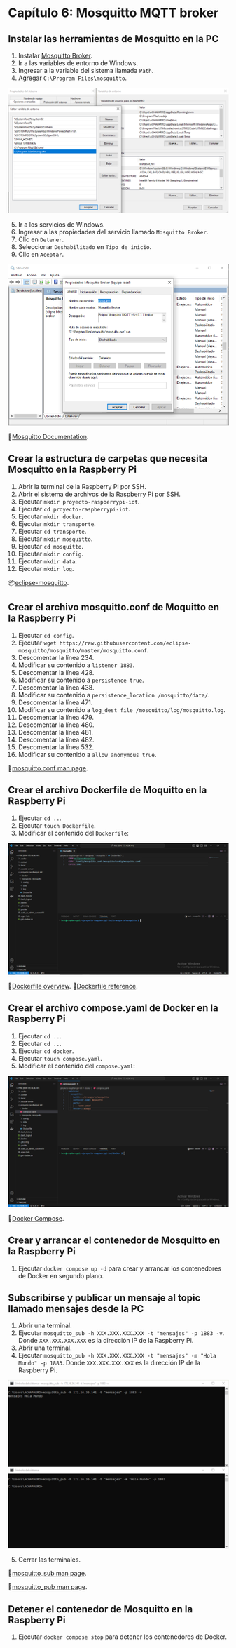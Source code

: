 # Capítulo 6: Mosquitto MQTT broker

## Instalar las herramientas de Mosquitto en la PC

1. Instalar [Mosquitto Broker](https://mosquitto.org/download/).
2. Ir a las variables de entorno de Windows.
3. Ingresar a la variable del sistema llamada `Path`.
4. Agregar `C:\Program Files\mosquitto`.

![Variable Path](1.png)

5. Ir a los servicios de Windows.
6. Ingresar a las propiedades del servicio llamado `Mosquitto Broker`.
7. Clic en `Detener`.
8. Seleccionar `Deshabilitado` en `Tipo de inicio`.
9. Clic en `Aceptar`.

![Servicio Mosquitto Broker](2.png)

📝[Mosquitto Documentation](https://mosquitto.org/documentation/).

## Crear la estructura de carpetas que necesita Mosquitto en la Raspberry Pi

1. Abrir la terminal de la Raspberry Pi por SSH.
2. Abrir el sistema de archivos de la Raspberry Pi por SSH.
3. Ejecutar `mkdir proyecto-raspberrypi-iot`.
4. Ejecutar `cd proyecto-raspberrypi-iot`.
5. Ejecutar `mkdir docker`.
6. Ejecutar `mkdir transporte`.
7. Ejecutar `cd transporte`.
8. Ejecutar `mkdir mosquitto`.
9. Ejecutar `cd mosquitto`.
10. Ejecutar `mkdir config`.
11. Ejecutar `mkdir data`.
12. Ejecutar `mkdir log`.

📦[eclipse-mosquitto](https://hub.docker.com/_/eclipse-mosquitto).

## Crear el archivo mosquitto.conf de Moquitto en la Raspberry Pi

1. Ejecutar `cd config`.
2. Ejecutar `wget https://raw.githubusercontent.com/eclipse-mosquitto/mosquitto/master/mosquitto.conf`.
3. Descomentar la línea 234.
4. Modificar su contenido a `listener 1883`.
5. Descomentar la línea 428.
6. Modificar su contenido a `persistence true`.
7. Descomentar la línea 438.
8. Modificar su contenido a `persistence_location /mosquitto/data/`.
9. Descomentar la línea 471.
10. Modificar su contenido a `log_dest file /mosquitto/log/mosquitto.log`.
11. Descomentar la línea 479.
12. Descomentar la línea 480.
13. Descomentar la línea 481.
14. Descomentar la línea 482.
15. Descomentar la línea 532.
16. Modificar su contenido a `allow_anonymous true`.

📝[mosquitto.conf man page](https://mosquitto.org/man/mosquitto-conf-5.html).

## Crear el archivo Dockerfile de Moquitto en la Raspberry Pi

1. Ejecutar `cd ..`.
2. Ejecutar `touch Dockerfile`.
3. Modificar el contenido del `Dockerfile`:

![Dockerfile](3.png)

📝[Dockerfile overview](https://docs.docker.com/build/concepts/dockerfile/).
📝[Dockerfile reference](https://docs.docker.com/reference/dockerfile/).

## Crear el archivo compose.yaml de Docker en la Raspberry Pi

1. Ejecutar `cd ..`.
2. Ejecutar `cd ..`.
3. Ejecutar `cd docker`.
4. Ejecutar `touch compose.yaml`.
5. Modificar el contenido del `compose.yaml`:

![compose.yaml](4.png)

📝[Docker Compose](https://docs.docker.com/compose/).

## Crear y arrancar el contenedor de Mosquitto en la Raspberry Pi

1. Ejecutar `docker compose up -d` para crear y arrancar los contenedores de Docker en segundo plano.

## Subscribirse y publicar un mensaje al topic llamado mensajes desde la PC

1. Abrir una terminal.
2. Ejecutar `mosquitto_sub -h XXX.XXX.XXX.XXX -t "mensajes" -p 1883 -v`. Donde `XXX.XXX.XXX.XXX` es la dirección IP de la Raspberry Pi.
3. Abrir una terminal.
4. Ejecutar `mosquitto_pub -h XXX.XXX.XXX.XXX -t "mensajes" -m "Hola Mundo" -p 1883`. Donde `XXX.XXX.XXX.XXX` es la dirección IP de la Raspberry Pi.

![mosquitto_sub y mosquitto_pub](5.png)

5. Cerrar las terminales.

📝[mosquitto_sub man page](https://mosquitto.org/man/mosquitto_sub-1.html).

📝[mosquitto_pub man page](https://mosquitto.org/man/mosquitto_pub-1.html).

## Detener el contenedor de Mosquitto en la Raspberry Pi

1. Ejecutar `docker compose stop` para detener los contenedores de Docker.

